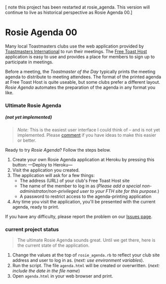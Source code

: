 [ note this project has been restarted at rosie_agenda. This
version will continue to live as historical perspective
as Rosie Agenda 00.]

# Rosie Agenda 00

Many local Toastmasters clubs use the web application provided by
[Toastmasters International](http://toastmasters.org) to run their
meetings. The [Free Toast Host](http://www.toastmastersclubs.org/)
application is easy to use and provides a place for members to sign
up to participate in meetings.

Before a meeting, the *Toastmaster of the Day* typically prints
the meeting agenda to distribute to meeting attendees. The format
of the printed agenda at Free Toast Host
is quite useable, but some clubs prefer a
different layout. *Rosie Agenda* automates the preparation of
the agenda in any format you like.

### Ultimate Rosie Agenda

##### (not yet implemented)

> *Note:* This is the easiest user interface I could think
of – and is not yet implemented. Please [comment][issues]
if you have ideas to make this easier or better.

Ready to try *Rosie Agenda*? Follow the steps below.

1. Create your own Rosie Agenda application at Heroku by
pressing this button: —Deploy to Heroku—
2. Visit the application you created.
3. The application will ask for a few things:
	* The address (URL) of your club's Free Toast Host site
	* The name of the member to log in as (*Please add a
	special non-administrator/non-privileged user to your FTH site
	for this purpose.*)
	* A password to restrict access to the agenda-printing application
4. Any time you visit the application, you'll be presented with
the current agenda, ready to print.

If you have any difficulty, please report the problem on
our [Issues page][issues].

### current project status

> The ultimate Rosie Agenda sounds great. Until we get there,
here is the current state of the application.

1. Change the values at the top of `rosie_agenda.rb`
to reflect your club site address and user to log in as.
(*next: use environment variables*).
3. Run the script. The file `agenda.html` will be created
or overwritten.
(*next: include the date in the file name*)
4. Open `agenda.html` in your web browser and print.

[issues]: https://github.com/slothbear/rosie_agenda/issues
  "rosie_agenda issues page"
